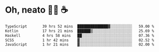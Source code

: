 # Oh, neato 🧑‍💻 ☕

<!--START_SECTION:waka-->

```txt
TypeScript       39 hrs 52 mins  ██████████████▓░░░░░░░░░░   59.00 %
Kotlin           17 hrs 21 mins  ██████▒░░░░░░░░░░░░░░░░░░   25.69 %
Haskell          4 hrs 58 mins   ██░░░░░░░░░░░░░░░░░░░░░░░   07.36 %
SCSS             1 hr 42 mins    ▓░░░░░░░░░░░░░░░░░░░░░░░░   02.52 %
JavaScript       1 hr 21 mins    ▓░░░░░░░░░░░░░░░░░░░░░░░░   02.00 %
```

<!--END_SECTION:waka-->
